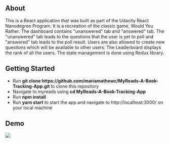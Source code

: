 <h2>About</h2>
This is a React application that was built as part of the Udacity React Nanodegree Program. It is a recreation of the classic game, Would You Rather. The dashboard contains "unanswered" tab and "answered" tab. The "unanswered" tab leads to the questions that the user is yet to poll and "answered" tab leads to the poll result. Users are also allowed to create new questions which will be available to other users. The Leaderboard displays the rank of all the users. The state management is done using Redux library.


<h2>Getting Started</h2>
<ul>
  <li>Run <b>git clone https://github.com/mariamathewc/MyReads-A-Book-Tracking-App.git </b>to clone this repository</li>
  <li>Navigate to myreads using <b>cd MyReads-A-Book-Tracking-App</b></li> 
  <li>Run <b>npm install</b></li>
  <li>Run <b>yarn start</b> to start the app and navigate to http://localhost:3000/ on your local machine</li>
 </ul> 

<h2>Demo</h2>

![](gif/myReads.gif)
